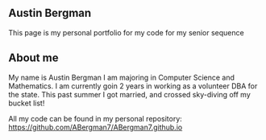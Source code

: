 ## Austin Bergman

This page is my personal portfolio for my code for my senior sequence 

## About me 

My name is Austin Bergman I am majoring in Computer Science and Mathematics. I am currently goin 2 years in working as a volunteer DBA for the state. This past summer I got married, and crossed sky-diving off my bucket list!

All my code can be found in my personal repository: https://github.com/ABergman7/ABergman7.github.io


